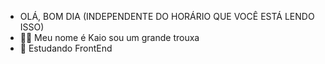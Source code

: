 - OLÁ, BOM DIA (INDEPENDENTE DO HORÁRIO QUE VOCÊ ESTÁ LENDO ISSO)
- 🐱‍🏍 Meu nome é Kaio sou um grande trouxa
- 🌱 Estudando FrontEnd 
